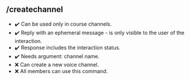 ## /createchannel

- :heavy_check_mark: Can be used only in course channels.
- :heavy_check_mark: Reply with an ephemeral message - is only visible to the user of the interaction.
- :heavy_check_mark: Response includes the interaction status.
- :heavy_check_mark: Needs argument: channel name.
- :x: Can create a new voice channel.
- :x: All members can use this command.
